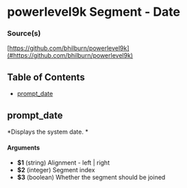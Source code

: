 # powerlevel9k Segment - Date


### Source(s)

[https://github.com/bhilburn/powerlevel9k](#https://github.com/bhilburn/powerlevel9k)


## Table of Contents

- [prompt_date](#prompt_date)

## prompt_date
*Displays the system date. *

#### Arguments

- **$1** (string) Alignment - left | right
- **$2** (integer) Segment index
- **$3** (boolean) Whether the segment should be joined


